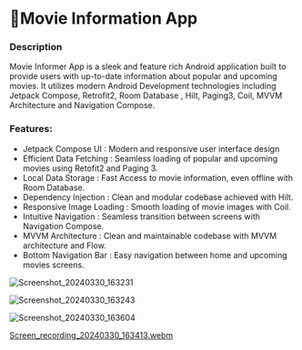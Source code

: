 # 🎥Movie Information App

### Description

Movie Informer App is a sleek and feature rich Android application built to provide users with up-to-date information about popular and upcoming movies.
It utilizes modern Android Development technologies including Jetpack Compose, Retrofit2, Room Database , Hilt, Paging3, Coil, MVVM Architecture and Navigation Compose.

### Features:

- Jetpack Compose UI : Modern and responsive user interface design
- Efficient Data Fetching : Seamless loading of popular and upcoming movies using Retofit2 and Paging 3.
- Local Data Storage : Fast Access to movie information, even offline with Room Database.
- Dependency Injection : Clean and modular codebase achieved with Hilt.
- Responsive Image Loading : Smooth loading of movie images with Coil.
- Intuitive Navigation : Seamless transition between screens with Navigation Compose.
- MVVM Architecture : Clean and maintainable codebase with MVVM architecture and Flow.
- Bottom Navigation Bar : Easy navigation between home and upcoming movies screens.

![Screenshot_20240330_163231](https://github.com/MohdSaveen/MovieInformer/assets/86509885/9442d58e-1d4b-48af-a6d2-ed5c13d5b988)


![Screenshot_20240330_163243](https://github.com/MohdSaveen/MovieInformer/assets/86509885/8b687d9b-6e2c-4a7b-bd31-6e5c06242381)


![Screenshot_20240330_163604](https://github.com/MohdSaveen/MovieInformer/assets/86509885/fcb55628-81cf-46d2-b314-7166d4806919)


[Screen_recording_20240330_163413.webm](https://github.com/MohdSaveen/MovieInformer/assets/86509885/9327c06c-715b-43b4-867e-08cf7a56d0d6)
